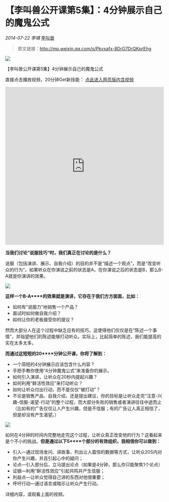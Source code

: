 # 【李叫兽公开课第5集】：4分钟展示自己的魔鬼公式

*2014-07-22* *李靖* [李叫兽](https://mp.weixin.qq.com/s?__biz=MzA5NTMxOTczOA==&mid=200353570&idx=1&sn=fef633b7df874590e6c94ebab105e692&scene=21&key=001aea40565292e62eddc4f4adebe0e55a13278527906a487aa5299e06cbe66ae69e7bdd62d604d0b46efa352dd4d680ebc0d4db7f709b31f5bef851bb3bcc097539aea2499f340c693e30687148dd29&ascene=7&uin=MjQwNzMxODYwNQ%3D%3D&devicetype=Windows+8&version=6203005d&pass_ticket=xOhI1VQDG%2FzwbhWgqYvgjLhswwNIUGjt8DUL4fp00EDxCVadhAwYny0MJ9B2H%2Fmr&winzoom=1.125##)

> 原文链接：http://mp.weixin.qq.com/s/Pkvxafx-8DrG7DrQKprEhg

![](./_image/2017-02-13-18-19-06.jpg)

【李叫兽公开课第5集】4分钟展示自己的魔鬼公式

直接点击播放视频，20分钟Get新技能：
[点此进入网页版内含视频]( http://mp.weixin.qq.com/s/Pkvxafx-8DrG7DrQKprEhg  )
<iframe allowfullscreen="" frameborder="0" height="501" src="https://v.qq.com/iframe/player.html?vid=t01326er1u3&amp;width=668&amp;height=501&amp;auto=0&amp;encryptVer=6.0&amp;platform=61001&amp;cKey=NiDl+p7t7z/WZ/NLC9U6ZTuyvoFcHAcxZHcAldTqBBf3A6hcW7vdWvLv7GBimGtu" style="margin: 0px; padding: 0px; max-width: 100%; box-sizing: border-box !important; word-wrap: break-word !important; z-index: 1; width: 668px !important; height: 501px !important;" width="668"></iframe>

**当我们讨论“说服技巧“时，我们真正在讨论的是什么？**

说服（包括演讲、展示、自我介绍）的目的并不是“描述一个观点”，而是“改变听众的行为”。如果听众在你演说之前的状态是A，在你演说之后的状态是B，那么B-A就是你演讲的效果。

![](./_image/2017-02-13-18-20-07.jpg)

**这样一个B-A****的效果就是演讲，它存在于我们方方面面，比如：**

- 如何有“说服力”地销售一个产品？
- 面试时如何做自我介绍？
- 如何让你的老板接受你的提议？

然而大部分人在这个过程中缺乏应有的技巧，这使得他们仅仅是在“陈述一个事情”，并指望他们的陈述能够打动听众。实际上，比起简单的陈述，我们能提高的实在太多太多。

**而通过这短短的20****分钟公开课，你将了解到：**

- 一个简短的4分钟展示应该包含什么内容？
- 手把手教你使用“4分钟魔鬼公式”来准备你的展示。
- 如何引入演讲，让听众在20秒内提起兴趣？
- 如何利用“鲜活性效应”来打动听众？
- 如何让听众付出行动，而不是仅仅“被打动”？
- 不论是销售产品、自我介绍，还是提出建议，你的目标是让听众走完“注意-兴趣-信服-渴望-行动”的整个过程，而大部分失败的销售或者演讲往往中途而止（比如有的广告仅仅让人产生兴趣，但是不信服；有的广告让人真正相信了，但是却没有产生渴望。）

![](./_image/2017-02-13-18-20-28.jpg)

如何在4分钟的时间内完整地走完这个过程，让听众真正改变他的行为？这看起来是个不小的挑战。**但是通过以下5****个部分的有效组织，我相信你可以做到：**

- 引入—通过现场发问、讲故事、列出让人震惊的数据等方式，让听众20S内对你产生兴趣，并且引起心中的疑问；
- 论点—引入部分后，立马提出论点（如果是4分钟，那么你只能聚焦1个论点）
- 证据—利用“鲜活性效应”引起共鸣并产生信服；
- 利益点—让听众觉得自己讲的东西对他很重要；
- 呼吁行动—通过语言或暗示让听众产生行动。

详细内容，请观看上面的视频。
